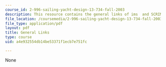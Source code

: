 ```yaml
---
course_id: 2-996-sailing-yacht-design-13-734-fall-2003
description: This resource contains the general links of ims  and SCRIMP Technology.
file_location: /coursemedia/2-996-sailing-yacht-design-13-734-fall-2003/a4e932554db14be53371f1ecb7e751fc_links.pdf
file_type: application/pdf
layout: pdf
title: General Links
type: course
uid: a4e932554db14be53371f1ecb7e751fc

---
```

None
